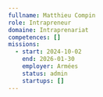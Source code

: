 ```yaml
---
fullname: Matthieu Compin
role: Intrapreneur
domaine: Intraprenariat
competences: []
missions:
  - start: 2024-10-02
    end: 2026-01-30
    employer: Armées
    status: admin
    startups: []
---
```

